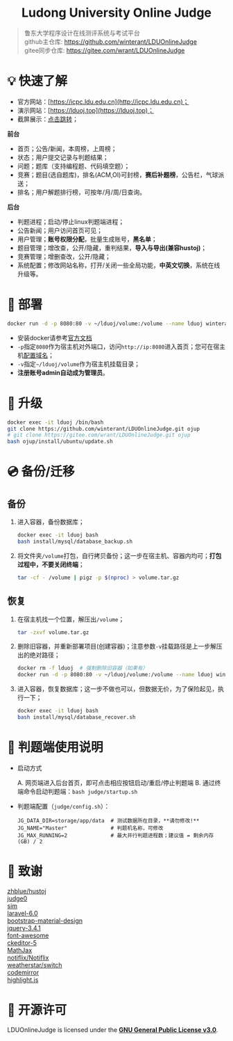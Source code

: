 <h1 align="center">Ludong University Online Judge</h1>

> 鲁东大学程序设计在线测评系统与考试平台  
github主仓库: <https://github.com/winterant/LDUOnlineJudge>  
gitee同步仓库: <https://gitee.com/wrant/LDUOnlineJudge>  

# 💡 快速了解

+ 官方网站：[https://icpc.ldu.edu.cn](http://icpc.ldu.edu.cn)；
+ 演示网站：[https://lduoj.top](https://lduoj.top)；
+ 截屏展示：[点击跳转](https://blog.csdn.net/winter2121/article/details/105294224)；

**前台**

+ 首页；公告/新闻，本周榜，上周榜；
+ 状态；用户提交记录与判题结果；
+ 问题；题库（支持编程题、代码填空题）；
+ 竞赛；题目(选自题库)，排名(ACM,OI)可封榜，**赛后补题榜**，公告栏，气球派送；
+ 排名；用户解题排行榜，可按年/月/周/日查询。

**后台**

+ 判题进程；启动/停止linux判题端进程；
+ 公告新闻；用户访问首页可见；
+ 用户管理；**账号权限分配**，批量生成账号，**黑名单**；
+ 题目管理；增改查，公开/隐藏，重判结果，**导入与导出(兼容hustoj)**；
+ 竞赛管理；增删查改，公开/隐藏；
+ 系统配置；修改网站名称，打开/关闭一些全局功能，**中英文切换**，系统在线升级等。

# 🔨 部署

```bash
docker run -d -p 8080:80 -v ~/lduoj/volume:/volume --name lduoj winterant/lduoj
```

+ 安装docker请参考[官方文档](https://yeasy.gitbook.io/docker_practice/install/ubuntu#shi-yong-jiao-ben-zi-dong-an-zhuang)
+ `-p`指定`8080`作为宿主机对外端口，访问`http://ip:8080`进入首页；您可在宿主机[配置域名](https://blog.csdn.net/winter2121/article/details/107783085)；
+ `-v`指定`~/lduoj/volume`作为宿主机挂载目录；
+ **注册账号admin自动成为管理员**。

# 🚗 升级

```bash
docker exec -it lduoj /bin/bash
git clone https://github.com/winterant/LDUOnlineJudge.git ojup
# git clone https://gitee.com/wrant/LDUOnlineJudge.git ojup
bash ojup/install/ubuntu/update.sh
```

# 💿 备份/迁移

## 备份
1. 进入容器，备份数据库；
    ```bash
    docker exec -it lduoj bash
    bash install/mysql/database_backup.sh
    ```
2. 将文件夹`/volume`打包，自行拷贝备份；这一步在宿主机、容器内均可；**打包过程中，不要关闭终端**；
    ```bash
    tar -cf - /volume | pigz -p $(nproc) > volume.tar.gz
    ```
## 恢复
1. 在宿主机找一个位置，解压出`/volume`；
    ```bash
    tar -zxvf volume.tar.gz
    ```
2. 删除旧容器，并重新部署项目(创建容器)；注意参数`-v`挂载路径是上一步解压出的绝对路径；
    ```bash
    docker rm -f lduoj  # 强制删除旧容器（如果有）
    docker run -d -p 8080:80 -v ~/lduoj/volume:/volume --name lduoj winterant/lduoj
    ```
3. 进入容器，恢复数据库；这一步不做也可以，但数据无价，为了保险起见，执行一下；
    ```bash
    docker exec -it lduoj bash
    bash install/mysql/database_recover.sh
    ```

# 📝 判题端使用说明

+ 启动方式

  A. 网页端进入后台首页，即可点击相应按钮启动/重启/停止判题端
  B. 通过终端命令启动判题端：`bash judge/startup.sh`

+ 判题端配置（`judge/config.sh`）：
  ```shell
  JG_DATA_DIR=storage/app/data  # 测试数据所在目录，**请勿修改!**
  JG_NAME="Master"              # 判题机名称，可修改
  JG_MAX_RUNNING=2              # 最大并行判题进程数；建议值 = 剩余内存(GB) / 2
  ```

# 💝 致谢

[zhblue/hustoj](https://github.com/zhblue/hustoj)  
[judge0](https://judge0.com/)  
[sim](https://dickgrune.com/Programs/similarity_tester/)  
[laravel-6.0](https://laravel.com/)  
[bootstrap-material-design](https://fezvrasta.github.io/bootstrap-material-design/)  
[jquery-3.4.1](https://jquery.com/)  
[font-awesome](http://www.fontawesome.com.cn/)  
[ckeditor-5](https://ckeditor.com/ckeditor-5/)  
[MathJax](https://www.mathjax.org/)  
[notiflix/Notiflix](https://github.com/notiflix/Notiflix)  
[weatherstar/switch](https://github.com/weatherstar/switch)  
[codemirror](https://codemirror.net/)  
[highlight.js](https://highlightjs.org/)  

# 📜 开源许可

LDUOnlineJudge is licensed under the
**[GNU General Public License v3.0](https://github.com/winterant/LDUOnlineJudge/blob/master/LICENSE)**.
